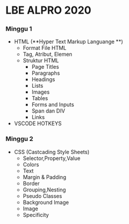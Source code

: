 # LBE ALPRO 2020
### Minggu 1
  - HTML (**Hyper Text Markup Languange **)
    - Format File HTML
    - Tag, Atribut, Elemen
    - Struktur HTML
      - Page Titles
      - Paragraphs
      - Headings
      - Lists
      - Images
      - Tables
      - Forms and Inputs
      - Span dan DIV
      - Links
  - VSCODE HOTKEYS
### Minggu 2
   - CSS (Castcading Style Sheets)
      - Selector,Property,Value
      - Colors
      - Text
      - Margin & Padding
      - Border
      - Grouping,Nesting
      - Pseudo Classes
      - Background Image
      - Image
      - Specificity
      
